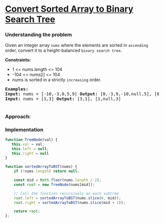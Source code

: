 # [ Convert Sorted Array to Binary Search Tree](https://leetcode.com/problems/convert-sorted-array-to-binary-search-tree/)

### Understanding the problem

Given an integer array `nums` where the elements are sorted in `ascending` order, convert it to a 
height-balanced `binary search tree`.

<b>Constraints:</b>

- 1 <= nums.length <= 104
- -104 <= nums[i] <= 104
- nums is sorted in a strictly `increasing` order.

<pre>
<b>Examples:</b>
<b>Input:</b> nums = [-10,-3,0,5,9] <b>Output:</b> [0,-3,9,-10,null,5], [0,-10,5,null,-3,null,9]
<b>Input:</b> nums = [1,3] <b>Output:</b> [3,1], [1,null,3]
</pre>

#
### Approach: 


### Implementation
```js
function TreeNode(val) {
   this.val = val;
   this.left = null;
   this.right = null
}

function sortedArrayToBST(nums) {
    if (!nums.length) return null;

    const mid = Math.floor(nums.length / 2);
    const root = new TreeNode(nums[mid]);

    // Call the function recursively on each subtree
    root.left = sortedArrayToBST(nums.slice(0, mid));
    root.right = sortedArrayToBST(nums.slice(mid + 1));

    return root;
};
```
